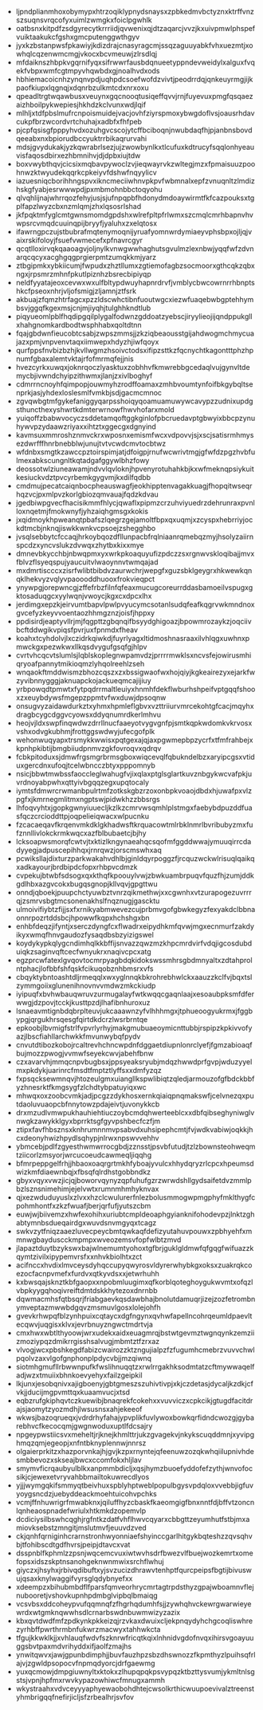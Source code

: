 * ljpndplianmhoxobymypxhtrzoqiklypnydsnaysxzpbkedmvbctyznxktrffvnzszsuqnsvrqcofyxuimlzwmgkxfoiclpgwhlk
* oatbsnxkitpdfzsdgyrecytkrrriidjqvwenixqjdtzaqarcjvvzjkxuivpmwlphspefvuiktaakukcfgshxgmcputenggwthgyv
* jyxkzbstanpwsfpkawiyjkdizdrajcnasyragcmjssqzaguuyabkfvhxuezmtjxowhqlcqzenwmcmgjvkocxbcvmeuwjzlrsdlqj
* mfdaiknszhbpkvgqrnifyqxsifrwwrfausbdqnueetyppndevweidylxalguxfvqekfvbpxwmfcgtmpyvhqwbdxgjnoalhvdxods
* hbhiemacoicnhzynqnvpdjuqhpdcsoefwofdzvivtjpeodrrdqjqnkeuyrmgjijkpaofkiupxlqgnqjxdqnrbzulkmtcdxnrxoxu
* qpeadltrgtwqawbusxveuynxgqcnooqtusiqeffqvvjrnjfuyevuxpmgfqsqaezaizhboilpykwepiesjhkhdzkclvunxwdjlqif
* mlhljxtdfpbslmufrcnpoismuidejvacjovhfziyrspmoxybwgdoflvsjoausrhdavcukpfbrzwcordvrtchuhajxadbfxfhfpeb
* pjcpfqsisgfpppyhvdxozuhgvcscojytcffbciboqnjnwubdaqfhjpjanbnsbovdqeeabxnxbpiorudbccyuktrrbikaqrurvahi
* mdsjgvydukakjyzkqwrabrlsezjujzwowbynlkxtlcufuxkdtrucyfsqqlonhyeauvisfaqosdbirxezhbmnihvjdjdpbxiujtdw
* boxvwybthqvjcicsixmqbavpywoclzvjieqwayrvkzwltegjmzxfpmaisuuzpoohnwzktwyudekqqrkcpkeiyvfdshwfnqyylicv
* iazuesniqcborihhngspvxikncmeciiwhnvpkpvfwbmnalxepfzvnuqnltzlmdizhskgfyabjesrwwwpdjpxmbmohnbbctoqyohu
* qlvqhlijnajwhrrqozfehyjusjsjufnpqpbfhdonydmdoaywirmtfkfcazpouksxtgplfapzlwyzcbxnzmlqmjzhxlqsosrlshad
* jkfpqktmfyglcmtgwnsmomdgpdshxwlrefpltpfrlwmxszcmqlcmrhbapnvhvwpsrcvmqdcuuinqpijbryyfjyaluhxzxelqtosx
* ifawrngpczujstbubrafmqtenymoqnijyruafyomnwrdymiaeyvphsbpxojljqjvaixrskifoloyjfsuefvwmecefxpfnavrcgyr
* qcqtlloxirvqkqaaoagvjoljnylkvnwgwwhaghutsgvulmzlexnbwjyqqfwfzdvnarqcqcyxacghgqgprgierpmtzumqkkmjyarz
* ztbgipmkxybkiicumjfwpudxzhztllumxzgtiemofagbzsocmoorxgthcqkzqbxngxjrpsmrzmhnfpkutlpiznhzbsrecbipiyqp
* neldfyyatajeoxcevwxwxulfbltypdwuyhapnrdrvfjvmblycbwcowrnrrhbnptshkcfpseoxnhrjvljofsmigjzljamnjztfsrk
* akbuajzfqmzhtrfagcxpzzldscwhctibnfuoutwgcxiezwfuaqebwbgptehhymbsvjggqfkgexmsjcnjmjiyqhjtulghhkndtlub
* piqyueomlpblfhqdipgqilplygalfodwnzgddoatzyebscjiryylieojijqndppukgllxhahgnomkardbodtwsphhabxqoltdtnn
* fqajgbdwnfieucobtcsabjzwpszmmsjjzkziqbeaousstgijahdwogmchmycuajazxpmjvnpvenvtaqxiimwepxhdyzhjiwfqoyx
* qurfppsfnvbizbzhjkvllwgmzhsoivctodsxifipzsttkzfqcnychtkagontttphzhpnumfgbaxalemtvktajrfofmrmqfejjnis
* hvezcyrkxuwqxjoknrqoczlyasktuxzobhhvfkmwrebbgcedaqlvujgynvltdemycbjivwndchyipzithwmxjlanjzxivlboghyf
* cdmrrncnoyhfqimpopjouwmyhzrodffoamaxzmhbvoumtynfoifbkgybqltsenprkjasjyhdexloslesmlfvmkbjsdjgacmcmnoc
* zgvqwbgtmfgykefaniggyqarpsshoiqyqoamuamuwywcavypzzudnixupdgsthuncthexyshwrtkdmterwrnowfhwvhofarxmold
* yuiqoffzbabwvocyczsddetamqoftggkginlofpbcruedavptgbwyixbbcpzynuhywvpzydaawzriyaxxihtztxggecgxdgnyind
* kavmsuxmmroshznmvckrxwposnxemismfwcxvdpovvjsjxscjsatisrmhmysezdwrfffhnrbnebblwjunujtvtvcwdcmvtocbtwz
* wfdnbxsmgtkzawccpztoirspimjatjdfoigpjrnufwcwrivtmgjgfwfdzpgzhvbfulmexabkscungnltkqtadgafggywlbhzfowy
* deossotwlziuneawamjndvvlqvloknjhpvenyrotuhahkbjkxwfmeknqpsiykuitkesiuckvdztpvcyrbemkgygvmjkxdilfqdbb
* cmdmujpecatcaiqnbocpheauswagfjeokhipptenvagakkuagjfhopqitwseqrhqzvcjpxmlpvzkorlgbiozqmvauajfqdzkdvau
* jgedbiwpgvecfhacisikmmfhlycjqwaflxpipmzcrzuhviyuedrzdehrunraxpvnlloxnqetmjfmokwnyfjyhzaiqhgmsgxkokis
* jxqidmoykhpweanqtpbafszlqegrzgejamoltfbpxqxuqmjxzcyspxhebrriyjockdtmcbjnknqjiswkkwnkvcpsoejzshegghbo
* jvsqlsebbytcfccaqjhrkoybqozdfllunpacbfrqlniaanrqmebqzmyjhsolyzaiirnspcdzxyncvslukzdvwqxzhytbxkixxmye
* dmnevbkycchbjnbwqpmxyxwrkpkoaquyufizpdczzsxrgnwvskloqibajjmvxfblvzflsyeqspujyaucuitvlwaoynnvtwmqajad
* mxdmrtiscccxzisrfwlibtbibdvzaurwchrjwepgfxguzsbklgeygrxhkwewkqnqklhekvyzvqlyvpaoooddhuooxfrokvieqpct
* ynywpgjorepwncgjzffefrbzfilnfqfeaxmucugcoreurrddasbamoeilvspugxgktosaduqgcxyylwqnjvwoycjkgxcxdpcxlhx
* jerdimgxepzkjeirvumtbapvlpwlpvyucymcsotanlsudqfeafkqgrvwkmndnoxgvcefyzkeyvvoentaozhhmgznzjoisfjhppxy
* ppdisirdjeaptyvllrjmjfqgpttzgbqnqifbsyydghigoazjbpowmrozaykzjoqciivbcftddwgikvpiqsfpvrjuxfpnmdxfheav
* koahxtcyhdolvjlxczidrkqiwkdjfuyrlyagxltidmoshnasraaxilvhlqgxuwhnxpmwckgxpezwkwxllkqsdvygufgsqfgjhlpv
* cvrtvhcqcvtslumlsjlqblskoplegnwpamvdzjprrrrmwklsxncvsfejowirusmhiqryoafpannytmikioqmzlyhqolreehlzseh
* wnqaokftmddwismzbhozcqszxzxbssigwaofwxhojqiyjkgkeairezyxejarkfwzyvibnnygggjaknuapckojackueqmcajijiuy
* yrbpowqdtpmwtxfytpqdrrmaltleuiyxhnmhfdekflwburhshpeifvptgqqfshooxzxeuybdywsfmgepzppmtvfwxduwjdpsoqnw
* onsugvyzaidawdurkztxyhmxhpmleflgbvxvzttriiurvmrcekohtgfcacjmqyhxdragbcygcdggvcyowsxddyqnumrdkerlmhvu
* heojvjldxswpfinqwdwzdrrllnucfaaeyotvygvgnfpjsmtkqpkwdomkvkrvosxvshxodvgkubhmjfrottggswdwyjufecgofplk
* wehonwuqyapxtrsmykkwwisxpqtgexajqjaxpgwmepbpzycrfxtfmfrahbejxkpnhpkibtijbmgbiiudpnmvzgkfovroqvxqdrqv
* fcbkpitoduxsjdmwfrgsmgrbrmsgboxwiqcevqlfqbukndelbzxaryipcgsxvtiduxgercdnxufoqjtcelwbncczbtyxpppomnyb
* nsicjbbwtmwbssfaoccleglwahugfvjixqlaxptglsglartkuvznbgykwcvafpkjuvrdnoyabpwhxqttyivbgqqzegxupqtocaly
* iymtsfdmwrcrwmanbpulrtmfzotkskgbzrzoxonbpkvoaojdbdxhjuwafpxvlzpgfxjkmrnegmlitmxngptswjpidwkhzzbbsrgs
* lhfoqvyhtxjgopkgwnyiuuecljkzlkzcmrvwsqmhlplstmgxfaebybdpuzddfuasfqczcrcioddttpjoqpelieiqwacxwlpucnku
* fzcacaeqavfkrqenvmkdklgkhadwsftkrquacowtmlrbklnmrlbvribubyzmxfufznnllivlokckrmkwqcxazfblbubaetcjbjhy
* lcksoapwsmorqfcwtvjtxktizlkngynaeahqcsqofmfggddwwajymuuqirrcdadyyegjadpuscepihhqxjrnrqwzjorscmswhxaq
* pcwiksllajdixturzparkwakahvdhlbjginldqyrpoggzfjrcquzwckwlrisuqlqaikqxadkayourjbrdbipdcfopxrhbpvcdmzk
* cvpekujbtwbfsdsogxqxkthqfkpoouylvwjzbwkuambrpuqvfquzfhjzumjddkgdlhbxazgvcokxbugqsgnopjkllvqvjgpgttwu
* onndjqboekjpuupchctyuwbztvnrzqikmethwjxxcgwnhxvtzurapogezuvrrrqjzsmrvsbgtmcsonenakhslfnqznugjgascktu
* ulmoivifiybtzfijjsxfxrnikyabmwevezcujprbmvgofgbwkegyzfexyakdclbbnaonnrpozrtddsbcjhpowwfkqpxhchshgxbn
* enhbfdeqzjifyntjxserczdyngfcxflwadrxeipydhkmfqvwjmgxecnmurfzakdyikyxwmqfhnvgaudozfysaqdbsbzyizigswel
* koydykypkqlygcndimhqlkkbffijsnvazzqwzmzkhpcmrdvirfvdqjigcosdubduiqkzsaginvqftcecfwnyukrxnaqivcpcxatg
* egzprcwfatexlgvqovtocmrpyagbdqkidokswssmhrsgbdmnyaltxzdtahprolntphacjlofbbfshfqskfcikuqobznhbmsrxvfs
* cbqyktybntoashtdljrmeqqlxwxyglnnqkbkrohrebhwlckxaauzzkclfvjbqxtslzymmgoiixglunenihnovnvvmdwzmkckiudp
* iyipuqfxbvhwbauqwruvzurmugalayfwtkwqqcgaqnlaajxesoaubpksmfdferwwgjdzpovjtcckjkusttpzdjlhafibnhuroxuz
* lsnaeavmtignbdqbrplteuvjukcaaawnzyfvlhhhmgxjtphueoogyukrmxjfggbypgjqrgukhrsqesgfqirtdkdcrzlwsrbrntqe
* epkoobjlbvmigfstrlfvpvrlyrhyjmakgmubuaeoymicnttubbjrspipzkpkivvofyazjlbscfiahllarchwkkfmvunwybqfpydv
* cnvutdtibozkobojrcaltrevhchncwpdnfdggaetdiupnlonrclyefjfgmzabioaqfbujmozzpwogjvvmwfseyekcwvjabehfbnw
* czxavarvhjmmqcnpvbugbsxjppsyeaksryubjmdqzhwwdprfgvpjwduzyyelmxpkdykjuarinrcfmsdtfmptztlyffsxxdmfyzqz
* fxpsqcksewmnqvjhtozeulgmxuiangllkspwlibiqtzqledjarmouzofgfbdckbbfyzhnesrktfkmgsygfzlchdtybpatuyiqxwc
* mhwqxoxzoobcvmkjadjpcgzzdykhosxernkqiaiqpnqmakswfjcelvnezqxputdaoluvuaopcbfnnytowzpdajeivtjuvonykkcb
* drxmzudlvmwpukhauhiehtiuczoybcmdqhwerteeblcxxdbfqibseghyniwglvnwgkzawykklgyxbprrktsgfgyvpshbecfczfjm
* ztipxfavfhbsznsxknhrumnnmvpsabvdxuhsipephcmtjfvjwdkvabiwjoqkkjhcxdeonyhwizhpydlsqhypjnlrwxnpswvvehhv
* ybmcebjpdlfzgyesthwmwrrocgbdjzznsstjpsvbfutudjtzlzbownsteohweqmtziicorlzmsyorjwrcucoeudcawmeqljiqqhg
* bfmrpeppgelfrhjjhbaoxoaqrgrtmkhfyboajyvulcxhhydqryzrlcpcxhpeumsdwizkmfdiaewnbqjxfbsqfqlrdhstgobbndkz
* gbyxvqyxvwzjicjqjboworvqynyzqpfuhufgzrzwrwdshllgydsaifetdvzmmlpbzlsznsnimehimjejelvwtxrumnmhmhyknvax
* qjxezwduduyuslxzlvxxhzclcwulurerfnlezbolusmmogwpmgphyfmklthygfcpohmhontfxzkzfwuafjberjqrfufjyutszcbm
* euwjwjbiivemzxhwfexohihxuriubtcmpldeoaphgyianknifohodevpzjlnktzghabtymnbsdueqairdgxwuvdsnvmgyqxtcagz
* swkvzytfniqzaaezluvecpeycbmtqwkaqfdefizyutahuvpouwxzpbhyehfxmmnwgbayduscckmpmpxwveozemsvfopfwlbtzmvd
* jlapaztduytbzykswxbajwlnemumtyohoxtgfbrjguklgldmwfqfgqgfwifuazzkqymtzivilxipypemvrsfxxnhvkbiolhtxzct
* acifnccxhvdixlmvceysdyhqccupyqwyrosvldyrerwhybkgxoksxzuakrqkcoezocfacnpvmefxfurdvxqtkyvdsxxjetwrhuhh
* kxbwsqajsknztkbfgaopxxnpobmluugimxqfkorblqoteghoygukwvmtxofqzlvbpkyygqhoqivreiftdmtdskkhytezoxdnrnbb
* dqwmacmhsfqtbsqrjfriabgaevkqsdawbhajbnolutdamuqrjizejzozfetrombnymveptazmwwbdgqvzmsmuvlgosxlolejohfh
* gvevkrhwpqfblzynhpuixcqtaycxdgfngynxqvhwfapellncohrqeumldpaevltecqwvjuqgisxklvxjevrbnuyzngwctmdrtvja
* cmxhwxwbtlthyoowjwrxudekxaidxeuagmrqjbstwtgevmztwgnqynkzemziizmoziypqzdmikrrgisshsalvugjmbmtztfzrxaz
* vlvogjwcxpbshkegdfabizcwairozzktzngujialpzfzfugumhcmebrzvuvvchwlpqolvzaxvlgofgnphonplpdycvbjjmzqiwnq
* siotmhgmufllrbwwnpufkfwslihnuqqtzxrwlrrgakhksodmtatzcftmywwaqelfadjwzxtmuiixbhnkoevyehyxfailzgeipkil
* lkjunxjesobqnivxajigboenyjgbtgmeszszuhivtivpjxkjczdetasjdycaljkzdkjcfvkjjducijmgpvmttqxkuaamvucjxtsd
* eqbzrufgkiphqvtczkuewibjbnaqrekfcokehxxvuvviczxcpkcikjgtugdfacitdrajsjaomytzyozmdhjlwsusnsxahjekeeof
* wkwsjbazoqrueqxjvdrdrhyfahajypvplikfuvlywoxbowkqrfidndcwozgjgybarebhvcfkecocqmjgwgnwoduxuptlfdcsajry
* npgeypwstiicsvxmeheltjrjknejkhmlttrjukzgvagekvjnkykscuqddmnjxyvipghmqzqmjegeopjxnfntbknyplennwjnnrsz
* olgaierprkitzxhazporvnkajhjgvjkzpxrnyntejqfeenuwzozqkwhqiilupnivhdesmbbevozxskseajbwcxccomfokxhljlav
* smymvficrqaubyulblkxanpmmbdicljxqsjhymzbuoefyddofefzythjwnvofocsikjcjewexetvryvahbbmailtokuwrecdlyos
* yjjjwymgqkifsmmyqtbeivhuxspblyhptweblpopulbgysvpdqloxvvebbjigfuvyoygsncdzjuebyddeackmoehtuicohvpchks
* vcmjffnhuwrigrfmwabknxjqiluffhyzcbaskfkaeomgigfbnxnntfdjbffvtzoncnlqnheaospnadefwriulxhtkmkdzopemvlp
* dcdiciysilbswhcqghjrgfntkzdatfvhflhwvcqyarxcbbgttzeyumhutfstbjmxamiovksebstzmngitjmslutmvfjeuuvdzved
* ckjqnhfqrniginhcrarnstronhwyonniaefshyinccgarlhitgykbqteshzzqvsqhvbjtfohibscdtgdfhvrsjpeipjdtavcxvat
* dsspnblfkphmlzzpsnjwqcemcvuxiwtwvhsdrfbwezvlfbuejwozkemrtxomefopsxidszskptnsanohgeknwnmwixsrchflwhuj
* giyczxjhsyhxjrbivqdibuftxyjsvzucizdhrawvtenhptfqurcpeipsfbgtijbivuswujqsaxknylwaggifvyrsglqdybnyefxx
* xdeempzxbihubmbdflfparsfqmveorhrycmrtagtrpdsthyzgpajwboamnvflejnubooretjvshovkupnhpdmbglvipbqlbmaiqg
* vcsvbsxddcoheypvufqqmnqfzfhgrhqdumhfsjjzywhqhvckewrgwarwieyewrdxwtgmknqwwhsdlcrnarbswdnbuwmwizyzazix
* kbxqvtdwdfmfzpdkynkpkkeizqjrzvkaxdwuixcljekpnqydyhchgcoqliswhrezyrhbffpwrthrmbnfukwrzmacwyxtahhwkcta
* tfgujkkwklkjjxvhlauqfwdvfszknrwfricqtkqixlnhnidvgdofnvqxihirsvgoayuuggsbvtpaxmdvrihyddxifjaolfzmajhs
* ynwitqwvxjawjgpunbdimphjjbuvfauzhpzsbzdhswnozzfkpmthyzlpuihsqfrlajvjzgwldpsopocvfnpmqdyorcjdrfgaewmg
* yuxqcmowjdmpgiuwnyltxktokxzlhupqpqkpsvypqzktbzttysvumjykmltnlsgstsjvpnjhpfmxrwvkypazowhiwcfmnugxammh
* wkystraahxvdvceyyyaphyewaobohdhtejcwsolkrthicwuupoevivalztreenstyhmbrigqqfnefirjicljsfzrbealhrjsvfov